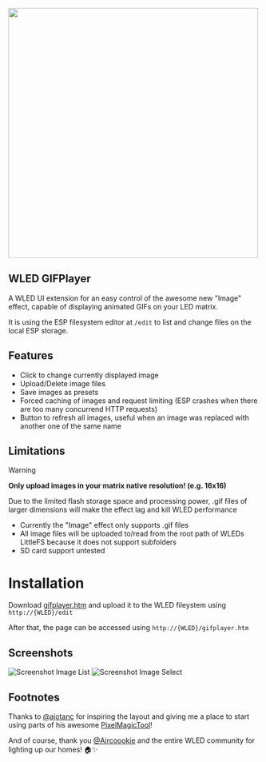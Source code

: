 
<p align="left">
  <img src="https://github.com/Manut38/WLED-GifPlayer-html/assets/18471596/a6337fa6-70f5-4b9d-aac3-4766b5e13ba2" width="500px">
</p>

## WLED GIFPlayer

A WLED UI extension for an easy control of the awesome new "Image" effect, capable of displaying animated GIFs on your LED matrix.

It is using the ESP filesystem editor at `/edit` to list and change files on the local ESP storage.

## Features

- Click to change currently displayed image
- Upload/Delete image files
- Save images as presets
- Forced caching of images and request limiting (ESP crashes when there are too many concurrend HTTP requests)
- Button to refresh all images, useful when an image was replaced with another one of the same name

## Limitations

> [!WARNING]  
> **Only upload images in your matrix native resolution! (e.g. 16x16)**
> 
> Due to the limited flash storage space and processing power, .gif files of larger dimensions will make the effect lag and kill WLED performance

- Currently the "Image" effect only supports .gif files
- All image files will be uploaded to/read from the root path of WLEDs LittleFS because it does not support subfolders
- SD card support untested

# Installation

Download [gifplayer.htm](https://raw.githubusercontent.com/Manut38/WLED-GifPlayer-html/main/gifplayer.htm) and upload it to the WLED fileystem using `http://{WLED}/edit`

After that, the page can be accessed using `http://{WLED}/gifplayer.htm`

## Screenshots

![Screenshot Image List](https://github.com/Manut38/WLED-GifPlayer-html/assets/18471596/917093c2-f872-47a3-8b6c-8b92fa9de356 "Image select main screen")
![Screenshot Image Select](https://github.com/Manut38/WLED-GifPlayer-html/assets/18471596/81ac7234-062f-43ea-aff5-1ab5dac98019 "Right click/long press options")

## Footnotes

Thanks to [@ajotanc](https://www.github.com/ajotanc) for inspiring the layout and giving me a place to start using parts of his awesome [PixelMagicTool](https://github.com/ajotanc/PixelMagicTool)!

And of course, thank you [@Aircoookie](https://www.github.com/Aircoookie) and the entire WLED community for lighting up our homes! 🏠✨
